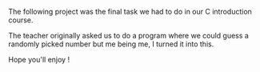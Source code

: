 The following project was the final task we had to do in our C introduction course. 

The teacher originally asked us to do a program where we could guess a randomly picked number but me being me, I turned it into this.

Hope you'll enjoy !
